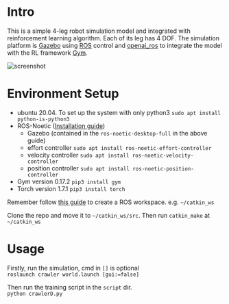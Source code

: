 # Intro

This is a simple 4-leg robot simulation model and integrated with reinforcement learning algorithm. Each of its leg has 4 DOF. The simulation platform is [Gazebo](http://gazebosim.org/) using [ROS](https://www.ros.org/) control and [openai_ros](http://wiki.ros.org/openai_ros) to integrate the model with the RL framework [Gym](https://gym.openai.com/).

![screenshot](screenshot.png)

# Environment Setup

- ubuntu 20.04. To set up the system with only python3 `sudo apt install python-is-python3`
- ROS-Noetic ([Installation guide](http://wiki.ros.org/noetic/Installation/Ubuntu))
    - Gazebo (contained in the `ros-noetic-desktop-full` in the above guide)
    - effort controller `sudo apt install ros-noetic-effort-controller`
    - velocity controller `sudo apt install ros-noetic-velocity-controller`
    - position controller `sudo apt install ros-noetic-position-controller`
- Gym version 0.17.2 `pip3 install gym`
- Torch version 1.7.1 `pip3 install torch`

Remember follow [this guide](http://wiki.ros.org/ROS/Tutorials/InstallingandConfiguringROSEnvironment) to create a ROS workspace. e.g. `~/catkin_ws`

Clone the repo and move it to `~/catkin_ws/src`. Then run `catkin_make` at `~/catkin_ws`

# Usage

Firstly, run the simulation, cmd in `[]` is optional  
`roslaunch crawler world.launch [gui:=false]`

Then run the training script in the `script` dir.  
`python crawlerD.py`